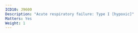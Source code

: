 ```yaml
---
ICD10: J9600
Description: "Acute respiratory failure: Type I [hypoxic]"
Matters: Yes
Weight: 1
---
```


